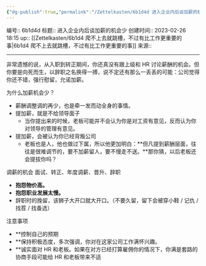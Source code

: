 ```yaml
---
{"dg-publish":true,"permalink":"/Zettelkasten/6b1d4d 进入企业内后谈加薪的机会少/","dgPassFrontmatter":true}
---
```


编号:: 6b1d4d
标题:: 进入企业内后谈加薪的机会少
创建时间:: 2023-02-26 18:15
up:: [[Zettelkasten/6b1d4 爬不上去就跳槽，不过有比工作更重要的事\|6b1d4 爬不上去就跳槽，不过有比工作更重要的事]]
来源:: 

---
非常遗憾的说，从入职到转正期间，你还真没有跟上级和 HR 讨论薪酬的机会。但你要是向死而生，以辞职之名换得一搏，说不定还有那么一丢丢的可能：公司觉得你还不错，强行慰留，允诺加薪。

为什么加薪机会少？
- 薪酬调整调的再少，也是牵一发而动全身的事情。
- 提加薪，就是不给领导面子
	- 当你提出来的时候，老板可能并不会认为你是对工资有意见，反而认为你对领导的管理有意见。
- 提加薪，会被认为你已经背叛公司
	- 老板也是人，他也做过下属，所以他更加明白：**但凡提到薪酬层面，往往是很难调节的，要不加薪留人，要不慢走不送。**那你猜，以后老板还会提拔你吗？

调薪的机会
面试、转正、年度调薪、晋升、辞职
- **抱怨物价高。**
- **抱怨职业发展太慢。**
- 辞职时的挽留，该狮子大开口就大开口。（不要久留，留下会被穿小鞋 / 记仇 / 找茬 / 找备选）

注意事项
- **控制自己的预期
- **保持积极态度，多次强调，你对在这家公司工作满怀兴趣。
- **诚实面对 HR 和老板。如果在对方已经打算雇佣你的情况下，你满是套路的协商手段可能给 HR 和老板带来不适